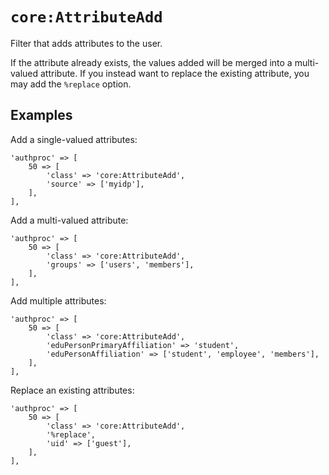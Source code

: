 `core:AttributeAdd`
===================

Filter that adds attributes to the user.

If the attribute already exists, the values added will be merged into a multi-valued attribute.
If you instead want to replace the existing attribute, you may add the `%replace` option.

Examples
--------

Add a single-valued attributes:

    'authproc' => [
        50 => [
            'class' => 'core:AttributeAdd',
            'source' => ['myidp'],
        ],
    ],

Add a multi-valued attribute:

    'authproc' => [
        50 => [
            'class' => 'core:AttributeAdd',
            'groups' => ['users', 'members'],
        ],
    ],

Add multiple attributes:

    'authproc' => [
        50 => [
            'class' => 'core:AttributeAdd',
            'eduPersonPrimaryAffiliation' => 'student',
            'eduPersonAffiliation' => ['student', 'employee', 'members'],
        ],
    ],

Replace an existing attributes:

    'authproc' => [
        50 => [
            'class' => 'core:AttributeAdd',
            '%replace',
            'uid' => ['guest'],
        ],
    ],
